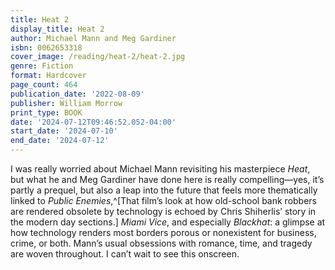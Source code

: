 ```yaml
---
title: Heat 2
display_title: Heat 2
author: Michael Mann and Meg Gardiner
isbn: 0062653318
cover_image: /reading/heat-2/heat-2.jpg
genre: Fiction
format: Hardcover
page_count: 464
publication_date: '2022-08-09'
publisher: William Morrow
print_type: BOOK
date: '2024-07-12T09:46:52.052-04:00'
start_date: '2024-07-10'
end_date: '2024-07-12'
---
```


I was really worried about Michael Mann revisiting his masterpiece *Heat*, but what he and Meg Gardiner have done here is really compelling—yes, it’s partly a prequel, but also a leap into the future that feels more thematically linked to *Public Enemies*,^[That film’s look at how old-school bank robbers are rendered obsolete by technology is echoed by Chris Shiherlis’ story in the modern day sections.] *Miami Vice*, and especially *Blackhat*: a glimpse at how technology renders most borders porous or nonexistent for business, crime, or both. Mann’s usual obsessions with romance, time, and tragedy are woven throughout. I can’t wait to see this onscreen.